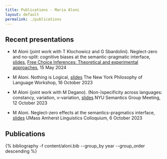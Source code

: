 ```yaml
---
title: Publications - Maria Aloni
layout: default
permalink: ./publications
---
```


## Recent presentations

* M Aloni (joint work with T Klochowicz and G Sbardolini). Neglect-zero and no-split: cognitive biases at the semantic-pragmatic interface,
[slides](resources/FCworkshop24.pdf),
[Free Choice Inferences: Theoretical and experimental approaches](https://sites.google.com/view/acquisitiondisjunctionromanian/fc-workshop?authuser=0), 15 May 2024

* M Aloni. Nothing is Logical, [slides](resources/NYU23.pdf)
The New York Philosophy of Language Workshop, 16 October 2023

* M Aloni (joint work with M Degano). (Non-)specificity across languages: constancy, variation, v-variation, [slides](resources/NYU23spec.pdf)
NYU Semantics Group Meeting, 12 October 2023 

* M Aloni. Neglect-zero effects at the semantics-pragmatics interface, [slides](resources/UMAss23.pdf)
UMass Amherst Linguistics Colloquium, 6 October 2023 

## Publications

{% bibliography -f content/aloni.bib --group_by year --group_order descending %}



